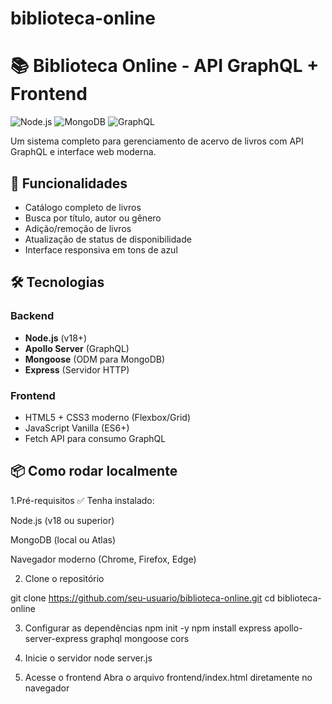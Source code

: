 # biblioteca-online
# 📚 Biblioteca Online - API GraphQL + Frontend

![Node.js](https://img.shields.io/badge/Node.js-18.x-green)
![MongoDB](https://img.shields.io/badge/MongoDB-5.0+-brightgreen)
![GraphQL](https://img.shields.io/badge/GraphQL-16.8.1-pink)

Um sistema completo para gerenciamento de acervo de livros com API GraphQL e interface web moderna.

## 🚀 Funcionalidades

- Catálogo completo de livros
- Busca por título, autor ou gênero
- Adição/remoção de livros
- Atualização de status de disponibilidade
- Interface responsiva em tons de azul

## 🛠 Tecnologias

### Backend
- **Node.js** (v18+)
- **Apollo Server** (GraphQL)
- **Mongoose** (ODM para MongoDB)
- **Express** (Servidor HTTP)

### Frontend
- HTML5 + CSS3 moderno (Flexbox/Grid)
- JavaScript Vanilla (ES6+)
- Fetch API para consumo GraphQL

## 📦 Como rodar localmente

1.Pré-requisitos
✅ Tenha instalado:

Node.js (v18 ou superior)

MongoDB (local ou Atlas)

Navegador moderno (Chrome, Firefox, Edge)

2. Clone o repositório

git clone https://github.com/seu-usuario/biblioteca-online.git
cd biblioteca-online

3. Configurar as dependências
npm init -y
npm install express apollo-server-express graphql mongoose cors

4. Inicie o servidor
node server.js

5. Acesse o frontend
Abra o arquivo frontend/index.html diretamente no navegador
